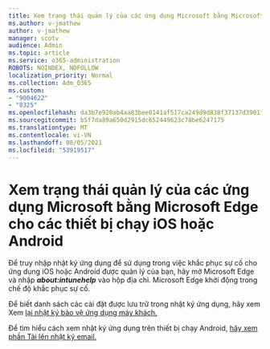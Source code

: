 ```yaml
---
title: Xem trạng thái quản lý của các ứng dụng Microsoft bằng Microsoft Edge cho các thiết bị chạy iOS hoặc Android
ms.author: v-jmathew
author: v-jmathew
manager: scotv
audience: Admin
ms.topic: article
ms.service: o365-administration
ROBOTS: NOINDEX, NOFOLLOW
localization_priority: Normal
ms.collection: Adm_O365
ms.custom:
- "9004622"
- "8325"
ms.openlocfilehash: da3b7e920ab4aa83bee0141af517ca249d9d838f37137d3901f6841b98ba9aae
ms.sourcegitcommit: b5f7da89a650d2915dc652449623c78be6247175
ms.translationtype: MT
ms.contentlocale: vi-VN
ms.lasthandoff: 08/05/2021
ms.locfileid: "53919517"
---
```

# <a name="view-the-management-status-of-microsoft-apps-using-microsoft-edge-for-ios-or-android-devices"></a>Xem trạng thái quản lý của các ứng dụng Microsoft bằng Microsoft Edge cho các thiết bị chạy iOS hoặc Android

Để truy nhập nhật ký ứng dụng để sử dụng trong việc khắc phục sự cố cho ứng dụng iOS hoặc Android được quản lý của bạn, hãy mở Microsoft Edge và nhập ***about:intunehelp*** vào hộp địa chỉ. Microsoft Edge khởi động trong chế độ khắc phục sự cố.

Để biết danh sách các cài đặt được lưu trữ trong nhật ký ứng dụng, hãy xem Xem [lại nhật ký bảo vệ ứng dụng máy khách.](https://go.microsoft.com/fwlink/?linkid=2141401)

Để tìm hiểu cách xem nhật ký ứng dụng trên thiết bị chạy Android, [hãy xem phần Tải lên nhật ký email.](https://go.microsoft.com/fwlink/?linkid=2141408)

